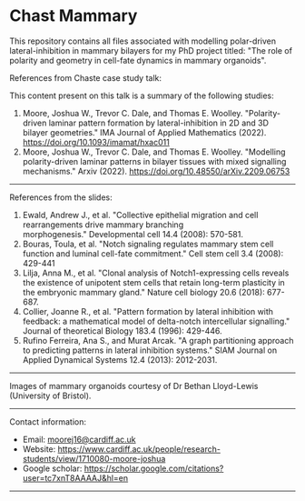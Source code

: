 # Chast Mammary
This repository contains all files associated with modelling polar-driven lateral-inhibition in mammary bilayers for my PhD project titled: "The role of polarity and geometry in cell-fate dynamics in mammary organoids".


References from Chaste case study talk:

This content present on this talk is a summary of the following studies:

1. Moore, Joshua W., Trevor C. Dale, and Thomas E. Woolley. "Polarity-driven laminar pattern formation by lateral-inhibition in 2D and 3D bilayer geometries." IMA Journal of Applied Mathematics (2022). https://doi.org/10.1093/imamat/hxac011
2. Moore, Joshua W., Trevor C. Dale, and Thomas E. Woolley. "Modelling polarity-driven laminar patterns in bilayer tissues with mixed signalling mechanisms." Arxiv (2022). https://doi.org/10.48550/arXiv.2209.06753
---
References from the slides:
1. Ewald, Andrew J., et al. "Collective epithelial migration and cell rearrangements drive mammary branching morphogenesis." Developmental cell 14.4 (2008): 570-581.
2. Bouras, Toula, et al. "Notch signaling regulates mammary stem cell function and luminal cell-fate commitment." Cell stem cell 3.4 (2008): 429-441
3. Lilja, Anna M., et al. "Clonal analysis of Notch1-expressing cells reveals the existence of unipotent stem cells that retain long-term plasticity in the embryonic mammary gland." Nature cell biology 20.6 (2018): 677-687.
4. Collier, Joanne R., et al. "Pattern formation by lateral inhibition with feedback: a mathematical model of delta-notch intercellular signalling." Journal of theoretical Biology 183.4 (1996): 429-446.
5. Rufino Ferreira, Ana S., and Murat Arcak. "A graph partitioning approach to predicting patterns in lateral inhibition systems." SIAM Journal on Applied Dynamical Systems 12.4 (2013): 2012-2031.

---
Images of mammary organoids courtesy of Dr Bethan Lloyd-Lewis (University of Bristol).

---
Contact information: 
- Email: moorej16@cardiff.ac.uk 
- Website: https://www.cardiff.ac.uk/people/research-students/view/1710080-moore-joshua 
- Google scholar: https://scholar.google.com/citations?user=tc7xnT8AAAAJ&hl=en
---

